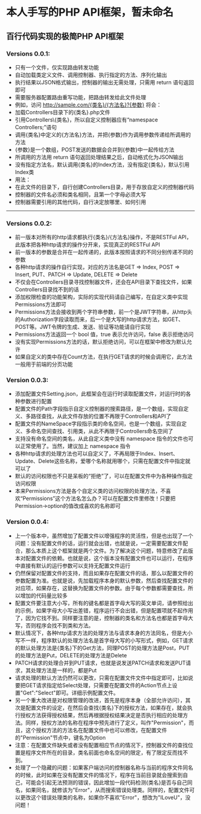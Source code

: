 本人手写的PHP API框架，暂未命名
======================================
百行代码实现的极简PHP API框架
---
### Versions 0.0.1:
* 只有一个文件，仅实现路由转发功能
* 自动加载类定义文件、调用控制器、执行指定的方法、序列化输出
* 执行结果以JSON格式输出，控制器的输出无需处理，只需用 return 语句返回即可
* 需要服务器配置路由重写功能，把路由转发给此文件处理
* 例如，访问 http://sample.com/{类名}/{方法名}?{参数} 将会：
* 加载Controllers目录下的{类名}.php文件
* 引用Controllers\\{类名}，所以自定义控制器应有“namespace Controllers;”语句
* 调用{类名}中定义的{方法名}方法，并把{参数}作为调用参数传递给所调用的方法
* {参数}是一个数组，POST发送的数据会合并到{参数}中一起传给方法
* 所调用的方法用 return 语句返回处理结果之后，自动格式化为JSON输出
* 没有指定方法名，默认调用{类名}的Index方法，没有指定{类名}，默认引用Index类
* 用法：
* 在此文件的目录下，自行创建Controllers目录，用于存放自定义的控制器代码
* 控制器的文件名必须和类名相同，且第一个字母必须大写
* 控制器需要引用的其他代码，自行决定放哪里、如何引用

---
### Versions 0.0.2:
* 前一版本对所有的http请求都执行{类名}/{方法名}操作，不是RESTFul API，此版本把各种http请求的操作分开来，实现真正的RESTFul API
* 前一版本的参数是合并在一起传递的，此版本按照请求的不同分别传递不同的参数
* 各种http请求的操作自行实现，对应的方法名是GET => Index, POST => Insert, PUT、PATCH => Update, DELETE => Delete
* 不仅会在Controllers目录寻找控制器文件，还会在API目录下查找文件，如果Controllers目录找不到的话
* 添加权限检查的功能架构，实际的实现代码请自己编写，在自定义类中实现Permissions方法即可
* Permissions方法会接收到两个字符串参数，前一个是JWT字符串，从http头的Authorization字段读取而来，后一个是大写的http请求方法，如GET、POST等。JWT令牌的生成、发送、验证等功能请自行实现
* Permissions方法返回一个 bool 值，true 表示允许访问，false 表示拒绝访问
* 没有实现Permissions方法的话，默认拒绝访问，可以在框架中修改为默认允许
* 如果自定义的类中存在Count方法，在执行GET请求的时候会调用它，此方法一般用于前端的分页功能

### Version 0.0.3:
* 添加配置文件Setting.json，此框架会在运行时读取配置文件，对运行时的各种参数进行配置
* 配置文件的Path字段指示自定义控制器的搜索路径，是一个数组，实现自定义、多路径查找，从此文件存放的位置不再限于Controllers和API了
* 配置文件的NameSpace字段指示类的命名空间，也是一个数组，实现自定义、多命名空间查找、引用类，从此不再限于Controllers命名空间了
* 支持没有命名空间的类名，从此自定义类中没有 namespace 指令的文件也可以正常使用了。当然，建议加上 namespace 指令
* 各种http请求的处理方法也可以自定义了，不再局限于Index、Insert、Update、Delete这些名称，爱哪个名称就用哪个，只需在配置文件中指定就可以了
* 默认的访问权限也不只是呆板的“拒绝”了，可以在配置文件中为各种操作指定访问权限
* 本来Permissions方法是各个自定义类的访问权限的处理方法，不喜欢“Permissions”这个方法名怎么办？可以在配置文件里修改！只要把Permission->option的值改成喜欢的名称即可

### Version 0.0.4:
* 上一个版本中，虽然增加了配置文件以增强程序的灵活性，但是也出现了一个问题：没有配置文件的话，运行就会出错，也就是说，一定需要配置文件配合，那么本质上这个框架就是两个文件。为了解决这个问题，特意修改了此版本对配置文件的依赖。也就是说，这个版本没有配置文件也可以运行，在程序中直接有默认的运行参数可以支持无配置文件运行
* 仍然保留对配置文件的支持，而且如果存在配置文件的话，那么以配置文件的参数配置为准。也就是说，先加载程序本身的默认参数，然后查找配置文件的对应项，如果存在，这替换为配置文件的参数。由于每个参数都需要查找，所以增加的代码量比较多
* 配置文件要注意大小写，所有的键名都是首字母大写的英文单词，请参照给出的示例，如果字母大小写出差错，程序运行不会出错，但是配置项就不起作用了，因为它找不到。同样要注意的是，控制器的类名和方法名也都是首字母大写，否则程序会找不到类和方法。
* 默认情况下，各种http请求方法的处理方法与请求本身的方法同名，但是大小写不一样，程序默认的处理方法名是首字母大写的小写形式，例如，GET请求的默认处理方法是{类名}下的Get方法，同理POST的处理方法是Post，PUT的处理方法是Put，DELETE的处理方法是Delete
* PATCH请求的处理合并到PUT请求，也就是说发送PATCH请求和发送PUT请求，其处理方法是一样的，都是Put
* 请求处理的默认方法仍然可以更改，只需在配置文件文件中指定即可，比如说要把GET请求指定给Select处理，只需要在配置文件的Action节点上设置"Get":"Select"即可。详细示例配置文件。
* 另一个重大改进是对权限管理的改进，首先是程序本身（全部允许访问），其次是配置文件的设定，在然后会查找{类名}下的授权方法，如果存在，就会执行授权方法获得授权结果，然后再根据授权结果决定是否执行相应的处理方法。同样，授权方法的名称在程序中预先进行了定义，叫作"Permission"，而且，这个授权方法的方法名在配置文件中也可以修改，在配置文件的"Permission"节点中，键名为Option
* 注意：在配置文件缺失或者没有配置相应节点的情况下，控制器文件的查找位置是程序文件所在的目录，类名前面也命名空间的限定，有了限定反而找不到。
* 处理了一个隐藏的问题：如果客户端访问的控制器名称与当前的程序文件同名的时候，此时如果在没有配置文件的情况下，程序在当前目录就会搜索到自己，可能会引起无法预测的错误，因此增加一段代码检测{类名}是否与自己同名，如果同名，就修该为"Error"，从而搜索错误处理类。同样的，配置文件可以更改这个错误处理类的名称，如果你不喜欢"Error"，想改为"ILoveU"，没问题！
